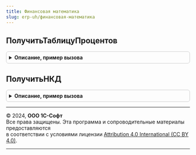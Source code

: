 ```yaml
---
title: Финансовая математика
slug: erp-uh/финансовая-математика
---
```



## ПолучитьТаблицуПроцентов
<details style="margin: 1em 0; padding: 0.5em; border: 1px solid #ccc; border-radius: 6px;">

<summary style="font-weight: bold; cursor: pointer;">Описание, пример вызова</summary>

```bsl

Функция ПолучитьТаблицуПроцентов(ПараметрыРасчета, ТекстОшибки = "") Экспорт
```

Пример вызова
```bsl
Результат = ФинансоваяМатематика.ПолучитьТаблицуПроцентов(ПараметрыРасчета, ТекстОшибки);
```
</details>

## ПолучитьНКД
<details style="margin: 1em 0; padding: 0.5em; border: 1px solid #ccc; border-radius: 6px;">

<summary style="font-weight: bold; cursor: pointer;">Описание, пример вызова</summary>

```bsl

Функция ПолучитьНКД(ТекущийКупон, ДатаРасчетаКупона, ДатаВыплатыКупона, ДатаНачалаКупонногоПериода, БазаДляРасчета = Неопределено) Экспорт
```

Пример вызова
```bsl
Результат = ФинансоваяМатематика.ПолучитьНКД(ТекущийКупон, ДатаРасчетаКупона, ДатаВыплатыКупона, ДатаНачалаКупонногоПериода, БазаДляРасчета);
```
</details>

---

© 2024, **ООО 1С-Софт**  
Все права защищены. Эта программа и сопроводительные материалы предоставляются  
в соответствии с условиями лицензии [Attribution 4.0 International (CC BY 4.0)](https://creativecommons.org/licenses/by/4.0/legalcode).

---
